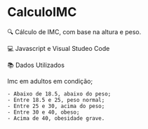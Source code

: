 # CalculoIMC


🔍 Cálculo de IMC, com base na altura e peso.

💻 Javascript e Visual Studeo Code

📚 Dados Utilizados

Imc em adultos em condição;

    - Abaixo de 18.5, abaixo do peso;
    - Entre 18.5 e 25, peso normal;
    - Entre 25 e 30, acima do peso; 
    - Entre 30 e 40, obeso;
    - Acima de 40, obesidade grave.